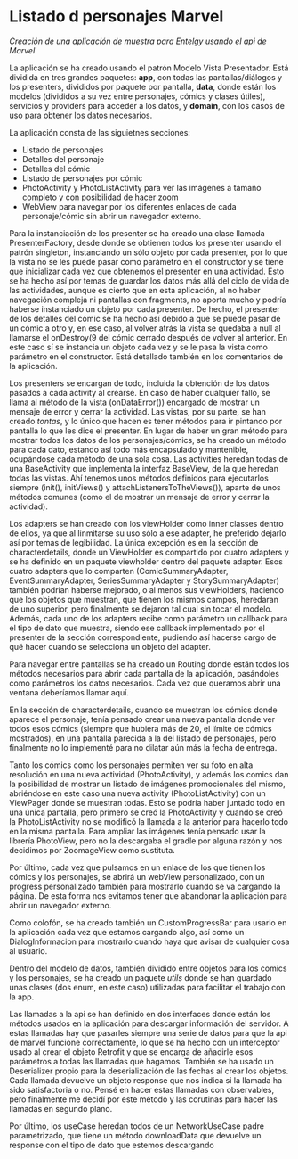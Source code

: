 # Listado d personajes Marvel
_Creación de una aplicación de muestra para Entelgy usando el api de Marvel_

La aplicación se ha creado usando el patrón Modelo Vista Presentador. Está dividida en tres grandes paquetes: <b>app</b>, con todas las pantallas/diálogos y los presenters, divididos por paquete por pantalla, <b>data</b>, donde están los modelos (divididos a su vez entre personajes, cómics y clases útiles), servicios y providers para acceder a los datos, y <b>domain</b>, con los casos de uso para obtener los datos necesarios.

La aplicación consta de las siguietnes secciones:
- Listado de personajes
- Detalles del personaje
- Detalles del cómic
- Listado de personajes por cómic
- PhotoActivity y PhotoListActivity para ver las imágenes a tamaño completo y con posibilidad de hacer zoom
- WebView para navegar por los diferentes enlaces de cada personaje/cómic sin abrir un navegador externo.

Para la instanciación de los presenter se ha creado una clase llamada PresenterFactory, desde donde se obtienen todos los presenter usando el patrón singleton, instanciando un sólo objeto por cada presenter, por lo que la vista no se les puede pasar como parámetro en el constructor y se tiene que inicializar cada vez que obtenemos el presenter en una actividad. Esto se ha hecho así por temas de guardar los datos más allá del ciclo de vida de las actividades, aunque es cierto que en esta aplicación, al no haber navegación compleja ni pantallas con fragments, no aporta mucho y podría haberse instanciado un objeto por cada presenter. De hecho, el presenter de los detalles del cómic se ha hecho así debido a que se puede pasar de un cómic a otro y, en ese caso, al volver atrás la vista se quedaba a null al llamarse el onDestroy(9 del cómic cerrado después de volver al anterior. En este caso sí se instancia un objeto cada vez y se le pasa la vista como parámetro en el constructor. Está detallado también en los comentarios de la aplicación.

Los presenters se encargan de todo, incluida la obtención de los datos pasados a cada activity al crearse. En caso de haber cualquier fallo, se llama al método de la vista (onDataError()) encargado de mostrar un mensaje de error y cerrar la actividad. Las vistas, por su parte, se han creado _tontas_, y lo único que hacen es tener métodos para ir pintando por pantalla lo que les dice el presenter. En lugar de haber un gran método para mostrar todos los datos de los personajes/cómics, se ha creado un método para cada dato, estando así todo más encapsulado y mantenible, ocupándose cada método de una sola cosa. Las activities heredan todas de una BaseActivity que implementa la interfaz BaseView, de la que heredan todas las vistas. Ahí tenemos unos métodos definidos para ejecutarlos siempre (init(), initViews() y attachListenersToTheViews()), aparte de unos métodos comunes (como el de mostrar un mensaje de error y cerrar la actividad).

Los adapters se han creado con los viewHolder como inner classes dentro de ellos, ya que al linmitarse su uso sólo a ese adapter, he preferido dejarlo así por temas de legibilidad. La única excepción es en la sección de characterdetails, donde un ViewHolder es compartido por cuatro adapters y se ha definido en un paquete viewholder dentro del paquete adapter. Esos cuatro adapters que lo comparten (ComicSummaryAdapter, EventSummaryAdapter, SeriesSummaryAdapter y StorySummaryAdapter) también podrían haberse mejorado, o al menos sus viewHolders, haciendo que los objetos que muestran, que tienen los mismos campos, heredaran de uno superior, pero finalmente se dejaron tal cual sin tocar el modelo. Además, cada uno de los adapters recibe como parámetro un callback para el tipo de dato que muestra, siendo ese callback implementado por el presenter de la sección correspondiente, pudiendo así hacerse cargo de qué hacer cuando se selecciona un objeto del adapter.

Para navegar entre pantallas se ha creado un Routing donde están todos los métodos necesarios para abrir cada pantalla de la aplicación, pasándoles como parámetros los datos necesarios. Cada vez que queramos abrir una ventana deberíamos llamar aquí.

En la sección de characterdetails, cuando se muestran los cómics donde aparece el personaje, tenía pensado crear una nueva pantalla donde ver todos esos cómics (siempre que hubiera más de 20, el límite de cómics mostrados), en una pantalla parecida a la del listado de personajes, pero finalmente no lo implementé para no dilatar aún más la fecha de entrega.

Tanto los cómics como los personajes permiten ver su foto en alta resolución en una nueva actividad (PhotoActivity), y además los comics dan la posibilidad de mostrar un listado de imágenes promocionales del mismo, abriéndose en este caso una nueva activity (PhotoListActivity) con un ViewPager donde se muestran todas. Esto se podría haber juntado todo en una única pantalla, pero primero se creó la PhotoActivity y cuando se creó la PhotoListActivity no se modificó la llamada a la anterior para hacerlo todo en la misma pantalla. Para ampliar las imágenes tenía pensado usar la librería PhotoView, pero no la descargaba el gradle por alguna razón y nos decidimos por ZoomageView como sustituta.

Por último, cada vez que pulsamos en un enlace de los que tienen los cómics y los personajes, se abrirá un webView personalizado, con un progress personalizado también para mostrarlo cuando se va cargando la página. De esta forma nos evitamos tener que abandonar la aplicación para abrir un navegador externo.

Como colofón, se ha creado también un CustomProgressBar para usarlo en la aplicación cada vez que estamos cargando algo, así como un DialogInformacion para mostrarlo cuando haya que avisar de cualquier cosa al usuario.

Dentro del modelo de datos, también dividido entre objetos para los comics y los personajes, se ha creado un paquete _utils_ donde se han guardado unas clases (dos enum, en este caso) utilizadas para facilitar el trabajo con la app.

Las llamadas a la api se han definido en dos interfaces donde están los métodos usados en la aplicación para descargar información del servidor. A estas llamadas hay que pasarles siempre una serie de datos para que la api de marvel funcione correctamente, lo que se ha hecho con un interceptor usado al crear el objeto Retrofit y que se encarga de añadirle esos parámetros a todas las llamadas que hagamos. También se ha usado un Deserializer propio para la deserialización de las fechas al crear los objetos. Cada llamada devuelve un objeto response que nos indica si la llamada ha sido satisfactoria o no. Pensé en hacer estas llamadas con observables, pero finalmente me decidí por este método y las corutinas para hacer las llamadas en segundo plano.

Por último, los useCase heredan todos de un NetworkUseCase padre parametrizado, que tiene un método downloadData que devuelve un response con el tipo de dato que estemos descargando
